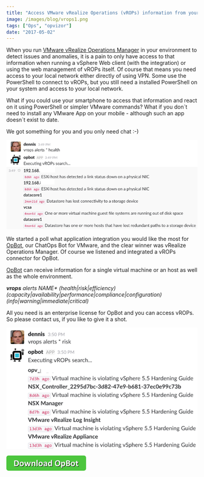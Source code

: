 ```yaml
---
title: "Access VMware vRealize Operations (vROPs) information from your mobile"
image: /images/blog/vrops1.png
tags: ["Ops", "opvizor"]
date: "2017-05-02"
---
```


When you run [VMware vRealize Operations Manager](http://www.vmware.com/products/vrealize-operations.html) in your environment to detect issues and anomalies, it is a pain to only have access to that information when running a vSphere Web client (with the integration) or using the web management of vROPs itself. Of course that means you need access to your local network either directly of using VPN. Some use the PowerShell to connect to vROPs, but you still need a installed PowerShell on your system and access to your local network.

What if you could use your smartphone to access that information and react on it using PowerShell or simpler VMware commands? What if you don´t need to install any VMware App on your mobile - although such an app doesn´t exist to date. 

We got something for you and you only need chat :-)

[![OpBot VMware vRealize Operations Manager](/images/blog/vrops1.png)](http://try.opvizor.com/opbot)

We started a poll what application integration you would like the most for [OpBot](https://opvizor.atlassian.net/wiki/display/OPBOT/QuickStart), our ChatOps Bot for VMware, and the clear winner was vRealize Operations Manager. Of course we listened and integrated a vROPs connector for OpBot.

[OpBot](http://try.opvizor.com/opbot) can receive information for a single virtual machine or an host as well as the whole environment.

_**vrops** alerts NAME\* (health|risk|efficiency) (capacity|availability|performance|compliance|configuration) (info|warning|immediate|critical)_ 

All you need is an enterprise license for OpBot and you can access vROPs. So please contact us, if you like to give it a shot.

[![OpBot vROPs iphone mobile](/images/blog/vrops2.png)](http://try.opvizor.com/opbot)

[![Download OpBot](/images/blog/button_download-opbot.png)](http://try.opvizor.com/opbot)
